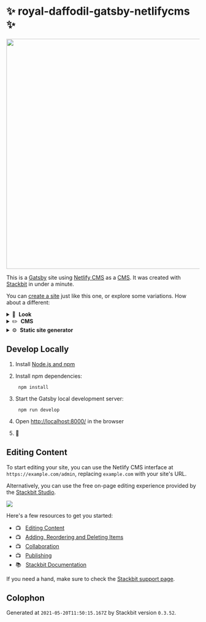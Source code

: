 # ✨ royal-daffodil-gatsby-netlifycms ✨

<img src="https://themes.stackbit.com/images/personal-demo-1024x768.png" width="600">

This is a [Gatsby](https://gatsbyjs.com) site using [Netlify CMS](https://www.netlifycms.org) as a [CMS](https://en.wikipedia.org/wiki/Content_management_system). It was created with [Stackbit](https://www.stackbit.com?utm_source=project-readme&utm_medium=referral&utm_campaign=user_themes) in under a minute.

You can [create a site](https://app.stackbit.com/create?theme=https://github.com/stackbit-themes/personal-unibit&utm_source=project-readme&utm_medium=referral&utm_campaign=user_themes) just like this one, or explore some variations. How about a different:

<details>
        <summary>🎨 &nbsp;<strong>Look</strong></summary>
        <ul>
                <li><a href="https://app.stackbit.com/create?theme=https://github.com/stackbit-themes/startup-unibit&utm_source=project-readme&utm_medium=referral&utm_campaign=user_themes">Product-marketing focused</a></li>
                <li><a href="https://app.stackbit.com/create?theme=https://github.com/stackbit-themes/exto-unibit&utm_source=project-readme&utm_medium=referral&utm_campaign=user_themes">A portfolio theme with a blog</a></li>
                <li><a href="https://app.stackbit.com/create?theme=https://github.com/stackbit-themes/agency-unibit&utm_source=project-readme&utm_medium=referral&utm_campaign=user_themes">Showcase of agency work</a></li>
                </ul>
</details>

<details>
        <summary>✏️ &nbsp;<strong>CMS</strong></summary>
        <ul>
                <li><a href="https://app.stackbit.com/create?cms=forestry&utm_source=project-readme&utm_medium=referral&utm_campaign=user_themes">Forestry</a></li>
                <li><a href="https://app.stackbit.com/create?cms=nocms&utm_source=project-readme&utm_medium=referral&utm_campaign=user_themes">Git</a></li>
                <li><a href="https://app.stackbit.com/create?cms=contentful&utm_source=project-readme&utm_medium=referral&utm_campaign=user_themes">Contentful</a></li>
                </ul>
</details>

<details>
        <summary>⚙️ &nbsp;<strong>Static site generator</strong></summary>
        <ul>
                <li><a href="https://app.stackbit.com/create?ssg=nextjs&utm_source=project-readme&utm_medium=referral&utm_campaign=user_themes">Next.js</a></li>
                <li><a href="https://app.stackbit.com/create?ssg=hugo&utm_source=project-readme&utm_medium=referral&utm_campaign=user_themes">Hugo</a></li>
                <li><a href="https://app.stackbit.com/create?ssg=jekyll&utm_source=project-readme&utm_medium=referral&utm_campaign=user_themes">Jekyll</a></li>
                </ul>
</details>

## Develop Locally

1. Install [Node.js and npm](https://nodejs.org/en/)

1. Install npm dependencies:

        npm install



1. Start the Gatsby local development server:

        npm run develop

1. Open [http://localhost:8000/](http://localhost:8000/) in the browser

1. 🎉

## Editing Content

To start editing your site, you can use the Netlify CMS interface at `https://example.com/admin`, replacing `example.com` with your site's URL.

Alternatively, you can use the free on-page editing experience provided by the [Stackbit Studio](https://stackbit.com?utm_source=project-readme&utm_medium=referral&utm_campaign=user_themes).

[![](https://i3.ytimg.com/vi/zd9lGRLVDm4/hqdefault.jpg)](https://stackbit.link/project-readme-lead-video)

Here's a few resources to get you started:

- 📺 &nbsp; [Editing Content](https://stackbit.link/project-readme-editing-video)
- 📺 &nbsp; [Adding, Reordering and Deleting Items](https://stackbit.link/project-readme-adding-video)
- 📺 &nbsp; [Collaboration](https://stackbit.link/project-readme-collaboration-video)
- 📺 &nbsp; [Publishing](https://stackbit.link/project-readme-publishing-video)
- 📚 &nbsp; [Stackbit Documentation](https://stackbit.link/project-readme-documentation)

If you need a hand, make sure to check the [Stackbit support page](https://stackbit.link/project-readme-support).

## Colophon

Generated at `2021-05-20T11:50:15.167Z` by Stackbit version `0.3.52`.